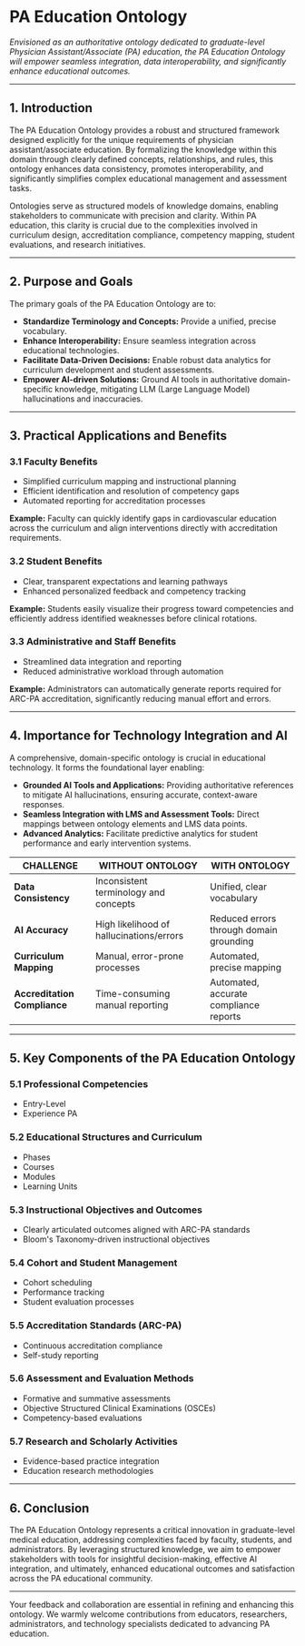 # PA Education Ontology

_Envisioned as an authoritative ontology dedicated to graduate-level Physician Assistant/Associate (PA) education, the PA Education Ontology will empower seamless integration, data interoperability, and significantly enhance educational outcomes._

---

## 1. Introduction

The PA Education Ontology provides a robust and structured framework designed explicitly for the unique requirements of physician assistant/associate education. By formalizing the knowledge within this domain through clearly defined concepts, relationships, and rules, this ontology enhances data consistency, promotes interoperability, and significantly simplifies complex educational management and assessment tasks.

Ontologies serve as structured models of knowledge domains, enabling stakeholders to communicate with precision and clarity. Within PA education, this clarity is crucial due to the complexities involved in curriculum design, accreditation compliance, competency mapping, student evaluations, and research initiatives.

---

## 2. Purpose and Goals

The primary goals of the PA Education Ontology are to:

- **Standardize Terminology and Concepts:** Provide a unified, precise vocabulary.
- **Enhance Interoperability:** Ensure seamless integration across educational technologies.
- **Facilitate Data-Driven Decisions:** Enable robust data analytics for curriculum development and student assessments.
- **Empower AI-driven Solutions:** Ground AI tools in authoritative domain-specific knowledge, mitigating LLM (Large Language Model) hallucinations and inaccuracies.

---

## 3. Practical Applications and Benefits

### 3.1 Faculty Benefits
- Simplified curriculum mapping and instructional planning
- Efficient identification and resolution of competency gaps
- Automated reporting for accreditation processes

**Example:** Faculty can quickly identify gaps in cardiovascular education across the curriculum and align interventions directly with accreditation requirements.

### 3.2 Student Benefits
- Clear, transparent expectations and learning pathways
- Enhanced personalized feedback and competency tracking

**Example:** Students easily visualize their progress toward competencies and efficiently address identified weaknesses before clinical rotations.

### 3.3 Administrative and Staff Benefits
- Streamlined data integration and reporting
- Reduced administrative workload through automation

**Example:** Administrators can automatically generate reports required for ARC-PA accreditation, significantly reducing manual effort and errors.

---

## 4. Importance for Technology Integration and AI

A comprehensive, domain-specific ontology is crucial in educational technology. It forms the foundational layer enabling:

- **Grounded AI Tools and Applications:** Providing authoritative references to mitigate AI hallucinations, ensuring accurate, context-aware responses.
- **Seamless Integration with LMS and Assessment Tools:** Direct mappings between ontology elements and LMS data points.
- **Advanced Analytics:** Facilitate predictive analytics for student performance and early intervention systems.

| CHALLENGE                            | WITHOUT ONTOLOGY                          | WITH ONTOLOGY                           |
|--------------------------------------|-------------------------------------------|-----------------------------------------|
| **Data Consistency**                 | Inconsistent terminology and concepts     | Unified, clear vocabulary               |
| **AI Accuracy**                      | High likelihood of hallucinations/errors  | Reduced errors through domain grounding |
| **Curriculum Mapping**               | Manual, error-prone processes             | Automated, precise mapping              |
| **Accreditation Compliance**         | Time-consuming manual reporting           | Automated, accurate compliance reports  |

---

## 5. Key Components of the PA Education Ontology

### 5.1 Professional Competencies
- Entry-Level
- Experience PA

### 5.2 Educational Structures and Curriculum
- Phases
- Courses
- Modules
- Learning Units

### 5.3 Instructional Objectives and Outcomes
- Clearly articulated outcomes aligned with ARC-PA standards
- Bloom's Taxonomy-driven instructional objectives

### 5.4 Cohort and Student Management
- Cohort scheduling
- Performance tracking
- Student evaluation processes

### 5.5 Accreditation Standards (ARC-PA)
- Continuous accreditation compliance
- Self-study reporting

### 5.6 Assessment and Evaluation Methods
- Formative and summative assessments
- Objective Structured Clinical Examinations (OSCEs)
- Competency-based evaluations

### 5.7 Research and Scholarly Activities
- Evidence-based practice integration
- Education research methodologies

---

## 6. Conclusion

The PA Education Ontology represents a critical innovation in graduate-level medical education, addressing complexities faced by faculty, students, and administrators. By leveraging structured knowledge, we aim to empower stakeholders with tools for insightful decision-making, effective AI integration, and ultimately, enhanced educational outcomes and satisfaction across the PA educational community.

---

Your feedback and collaboration are essential in refining and enhancing this ontology. We warmly welcome contributions from educators, researchers, administrators, and technology specialists dedicated to advancing PA education.
